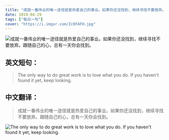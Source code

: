 ```yaml
---
title: "成就一番伟业的唯一途径就是热爱自己的事业。如果你还没找到，继续寻找不要放弃。跟随自己的心，总有一天你会找到。"
date: 2019-04-29
tags: ["每日一句"]
cover: "https://i.imgur.com/Zc0FAFH.jpg"
---
```


![成就一番伟业的唯一途径就是热爱自己的事业。如果你还没找到，继续寻找不要放弃。跟随自己的心，总有一天你会找到。](https://i.imgur.com/IluarsP.jpg)

## 英文短句：
> The only way to do great work is to love what you do. If you haven't found it yet, keep looking. 

<!--more-->

## 中文翻译：
> 成就一番伟业的唯一途径就是热爱自己的事业。如果你还没找到，继续寻找不要放弃。跟随自己的心，总有一天你会找到。

![The only way to do great work is to love what you do. If you haven't found it yet, keep looking. ](https://i.imgur.com/qlhgtrY.jpg)

